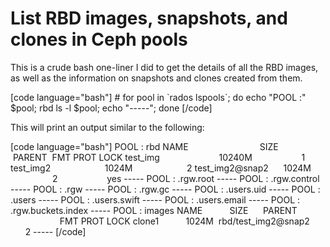 # List RBD images, snapshots, and clones in Ceph pools

<!--more-->
This is a crude bash one-liner I did to get the details of all the RBD images, as well as the information on snapshots and clones created from them.

\[code language="bash"\] # for pool in \`rados lspools\`; do echo "POOL :" $pool; rbd ls -l $pool; echo "-----"; done \[/code\]

This will print an output similar to the following:

\[code language="bash"\] POOL : rbd NAME                             SIZE        PARENT  FMT PROT LOCK test\_img                        10240M                    1 test\_img2                      1024M                      2 test\_img2@snap2      1024M                      2                    yes ----- POOL : .rgw.root ----- POOL : .rgw.control ----- POOL : .rgw ----- POOL : .rgw.gc ----- POOL : .users.uid ----- POOL : .users ----- POOL : .users.swift ----- POOL : .users.email ----- POOL : .rgw.buckets.index ----- POOL : images NAME           SIZE      PARENT                               FMT PROT LOCK clone1           1024M  rbd/test\_img2@snap2             2 ----- \[/code\]

